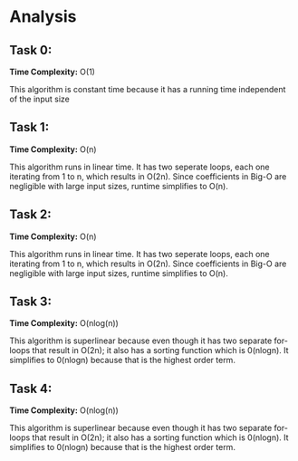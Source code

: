 # Analysis

## Task 0:
**Time Complexity:** O(1)

This algorithm is constant time because it has a running time independent of the input size

## Task 1:
**Time Complexity:** O(n)

This algorithm runs in  linear time. It has two seperate loops, each one iterating from 1 to n, which results in O(2n). Since coefficients in Big-O are negligible with large input sizes, runtime simplifies to O(n).

## Task 2:
**Time Complexity:** O(n)

This algorithm runs in  linear time. It has two seperate loops, each one iterating from 1 to n, which results in O(2n). Since coefficients in Big-O are negligible with large input sizes, runtime simplifies to O(n).

## Task 3:
**Time Complexity:** O(nlog(n))

This algorithm is superlinear  because even though it has two separate for-loops that result in O(2n); it also has a sorting function which is 0(nlogn). It simplifies to 0(nlogn) because that is the highest order term.
   
## Task 4:
**Time Complexity:** O(nlog(n))

This algorithm is superlinear  because even though it has two separate for-loops that result in O(2n); it also has a sorting function which is 0(nlogn). It simplifies to 0(nlogn) because that is the highest order term.